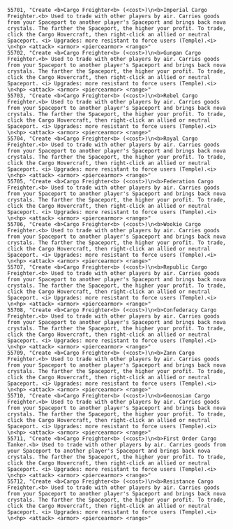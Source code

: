 ﻿```text
55701, "Create <b>Cargo Freighter<b> (<cost>)\n<b>Imperial Cargo Freighter.<b> Used to trade with other players by air. Carries goods from your Spaceport to another player's Spaceport and brings back nova crystals. The farther the Spaceport, the higher your profit. To trade, click the Cargo Hovercraft, then right-click an allied or neutral Spaceport. <i> Upgrades: more resistant to force users (Temple).<i> \n<hp> <attack> <armor> <piercearmor> <range>"
55702, "Create <b>Cargo Freighter<b> (<cost>)\n<b>Gungan Cargo Freighter.<b> Used to trade with other players by air. Carries goods from your Spaceport to another player's Spaceport and brings back nova crystals. The farther the Spaceport, the higher your profit. To trade, click the Cargo Hovercraft, then right-click an allied or neutral Spaceport. <i> Upgrades: more resistant to force users (Temple).<i> \n<hp> <attack> <armor> <piercearmor> <range>"
55703, "Create <b>Cargo Freighter<b> (<cost>)\n<b>Rebel Cargo Freighter.<b> Used to trade with other players by air. Carries goods from your Spaceport to another player's Spaceport and brings back nova crystals. The farther the Spaceport, the higher your profit. To trade, click the Cargo Hovercraft, then right-click an allied or neutral Spaceport. <i> Upgrades: more resistant to force users (Temple).<i> \n<hp> <attack> <armor> <piercearmor> <range>"
55704, "Create <b>Cargo Freighter<b> (<cost>)\n<b>Royal Cargo Freighter.<b> Used to trade with other players by air. Carries goods from your Spaceport to another player's Spaceport and brings back nova crystals. The farther the Spaceport, the higher your profit. To trade, click the Cargo Hovercraft, then right-click an allied or neutral Spaceport. <i> Upgrades: more resistant to force users (Temple).<i> \n<hp> <attack> <armor> <piercearmor> <range>"
55705, "Create <b>Cargo Freighter<b> (<cost>)\n<b>Federation Cargo Freighter.<b> Used to trade with other players by air. Carries goods from your Spaceport to another player's Spaceport and brings back nova crystals. The farther the Spaceport, the higher your profit. To trade, click the Cargo Hovercraft, then right-click an allied or neutral Spaceport. <i> Upgrades: more resistant to force users (Temple).<i> \n<hp> <attack> <armor> <piercearmor> <range>"
55706, "Create <b>Cargo Freighter<b> (<cost>)\n<b>Wookie Cargo Freighter.<b> Used to trade with other players by air. Carries goods from your Spaceport to another player's Spaceport and brings back nova crystals. The farther the Spaceport, the higher your profit. To trade, click the Cargo Hovercraft, then right-click an allied or neutral Spaceport. <i> Upgrades: more resistant to force users (Temple).<i> \n<hp> <attack> <armor> <piercearmor> <range>"
55707, "Create <b>Cargo Freighter<b> (<cost>)\n<b>Republic Cargo Freighter.<b> Used to trade with other players by air. Carries goods from your Spaceport to another player's Spaceport and brings back nova crystals. The farther the Spaceport, the higher your profit. To trade, click the Cargo Hovercraft, then right-click an allied or neutral Spaceport. <i> Upgrades: more resistant to force users (Temple).<i> \n<hp> <attack> <armor> <piercearmor> <range>"
55708, "Create <b>Cargo Freighter<b> (<cost>)\n<b>Confederacy Cargo Freighter.<b> Used to trade with other players by air. Carries goods from your Spaceport to another player's Spaceport and brings back nova crystals. The farther the Spaceport, the higher your profit. To trade, click the Cargo Hovercraft, then right-click an allied or neutral Spaceport. <i> Upgrades: more resistant to force users (Temple).<i> \n<hp> <attack> <armor> <piercearmor> <range>"
55709, "Create <b>Cargo Freighter<b> (<cost>)\n<b>Zann Cargo Freighter.<b> Used to trade with other players by air. Carries goods from your Spaceport to another player's Spaceport and brings back nova crystals. The farther the Spaceport, the higher your profit. To trade, click the Cargo Hovercraft, then right-click an allied or neutral Spaceport. <i> Upgrades: more resistant to force users (Temple).<i> \n<hp> <attack> <armor> <piercearmor> <range>"
55710, "Create <b>Cargo Freighter<b> (<cost>)\n<b>Geonosian Cargo Freighter.<b> Used to trade with other players by air. Carries goods from your Spaceport to another player's Spaceport and brings back nova crystals. The farther the Spaceport, the higher your profit. To trade, click the Cargo Hovercraft, then right-click an allied or neutral Spaceport. <i> Upgrades: more resistant to force users (Temple).<i> \n<hp> <attack> <armor> <piercearmor> <range>"
55711, "Create <b>Cargo Freighter<b> (<cost>)\n<b>First Order Cargo Tanker.<b> Used to trade with other players by air. Carries goods from your Spaceport to another player's Spaceport and brings back nova crystals. The farther the Spaceport, the higher your profit. To trade, click the Cargo Hovercraft, then right-click an allied or neutral Spaceport. <i> Upgrades: more resistant to force users (Temple).<i> \n<hp> <attack> <armor> <piercearmor> <range>"
55712, "Create <b>Cargo Freighter<b> (<cost>)\n<b>Resistance Cargo Freighter.<b> Used to trade with other players by air. Carries goods from your Spaceport to another player's Spaceport and brings back nova crystals. The farther the Spaceport, the higher your profit. To trade, click the Cargo Hovercraft, then right-click an allied or neutral Spaceport. <i> Upgrades: more resistant to force users (Temple).<i> \n<hp> <attack> <armor> <piercearmor> <range>"
```